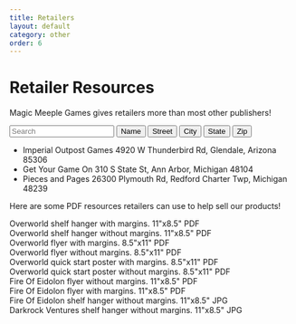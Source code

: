 ```yaml
---
title: Retailers
layout: default
category: other
order: 6
---
```


# Retailer Resources

Magic Meeple Games gives retailers more than most other publishers!

<div id="retailer-list">
<div class="table-controls-row">
  <input class="search" placeholder="Search" />
  <button class="sort" data-sort="name">Name</button>
  <button class="sort" data-sort="street">Street</button>
  <button class="sort" data-sort="city">City</button>
  <button class="sort" data-sort="state">State</button>
  <button class="sort" data-sort="zip">Zip</button>
</div>
<ul class="list">
  <li>
    <span class="name">Imperial Outpost Games</span> <span class="street">4920 W Thunderbird Rd</span>, <span class="city">Glendale</span>, <span class="state">Arizona</span> <span class="zip">85306</span>
  </li>
  <li>
    <span class="name">Get Your Game On</span> <span class="street">310 S State St</span>, <span class="city">Ann Arbor</span>, <span class="state">Michigan</span> <span class="zip">48104</span>
  </li>
  <li>
    <span class="name">Pieces and Pages</span> <span class="street">26300 Plymouth Rd</span>, <span class="city">Redford Charter Twp</span>, <span class="state">Michigan</span> <span class="zip">48239</span>
  </li>
</ul>
</div>

Here are some PDF resources retailers can use to help sell our products!

<div class="gallery">
  <div class="retailer-resources">
    <a class="retailer-resources-link" href="https://drive.google.com/file/d/1b2r833YbXVO_J7UxJ61W7Uddit0_6aHR/view?usp=sharing">
    </a>
    <div class="thumbnail" style="background-image: url('/assets/images/retailer-kit-thumbnails/overworld-shelf-hanger-with-margin.png')">
    </div>
    <div class="gallery-caption">
      Overworld shelf hanger with margins. 11"x8.5" PDF
    </div>
  </div>
  <div class="retailer-resources">
    <a class="retailer-resources-link" href="https://drive.google.com/file/d/1Mck_kc4BPL8WfHXcuhp5uGaTAbtAVp3G/view?usp=sharing">
    </a>
    <div class="thumbnail" style="background-image: url('/assets/images/retailer-kit-thumbnails/overworld-shelf-hanger.png')">
    </div>
    <div class="gallery-caption">
      Overworld shelf hanger without margins. 11"x8.5" PDF
    </div>
  </div>
  <div class="retailer-resources">
    <a class="retailer-resources-link" href="https://drive.google.com/file/d/14S7C87UxIw6OfCMVrdL8FCNo0dH4SmSq/view?usp=sharing">
    </a>
    <div class="thumbnail" style="background-image: url('/assets/images/retailer-kit-thumbnails/overworld-flyer-with-margins.png')">
    </div>
    <div class="gallery-caption">
      Overworld flyer with margins. 8.5"x11" PDF
    </div>
  </div>
  <div class="retailer-resources">
    <a class="retailer-resources-link" href="https://drive.google.com/file/d/16vk8RJLm0GxKOyxqV_PI4JL8jWACo4pw/view?usp=sharing">
    </a>
    <div class="thumbnail" style="background-image: url('/assets/images/retailer-kit-thumbnails/overworld-flyer.png')">
    </div>
    <div class="gallery-caption">
      Overworld flyer without margins. 8.5"x11" PDF
    </div>
  </div>
  <div class="retailer-resources">
    <a class="retailer-resources-link" href="https://drive.google.com/file/d/1r6LsR1Zc-yYEt2lbbu5qlO8r0zw3acBy/view?usp=sharing">
    </a>
    <div class="thumbnail" style="background-image: url('/assets/images/retailer-kit-thumbnails/overworld-quick-start-poster-with-margins.png')">
    </div>
    <div class="gallery-caption">
      Overworld quick start poster with margins. 8.5"x11" PDF
    </div>
  </div>
  <div class="retailer-resources">
    <a class="retailer-resources-link"  href="https://drive.google.com/file/d/1rdMkOXryKU6nX-XVS-byjaQgw557ijH-/view?usp=sharing">
    </a>
    <div class="thumbnail" style="background-image: url('/assets/images/retailer-kit-thumbnails/overworld-quick-start-poster.png')">
    </div>
    <div class="gallery-caption">
      Overworld quick start poster without margins. 8.5"x11" PDF
    </div>
  </div>
  <div class="retailer-resources">
    <a href="https://drive.google.com/file/d/1VYtY3CD51TDHckQR6Xf_c1Dney1dfqFI/view?usp=sharing">
    </a>
    <div class="thumbnail" style="background-image: url('/assets/images/retailer-kit-thumbnails/fire-of-eidolon-flyer.png')">
    </div>
    <div class="gallery-caption">
      Fire Of Eidolon flyer without margins. 11"x8.5" PDF
    </div>
  </div>
  <div class="retailer-resources">
    <a href="https://drive.google.com/file/d/14mjX0LJsTekBYkbzr6cMcK07Qlv8wCWq/view?usp=sharing">
    </a>
    <div class="thumbnail" style="background-image: url('/assets/images/retailer-kit-thumbnails/fire-of-eidolon-flyer-with-margins.png')">
    </div>
    <div class="gallery-caption">
      Fire Of Eidolon flyer with margins. 11"x8.5" PDF
    </div>
  </div>
  <div class="retailer-resources">
    <a href="https://drive.google.com/file/d/1E4_006Y81XqbkSmVu9In_xvFM_hbpmOI/view?usp=sharing">
    </a>
    <div class="thumbnail" style="background-image: url('/assets/images/retailer-kit-thumbnails/fire-of-eidolon-shelf-hanger.png')">
    </div>
    <div class="gallery-caption">
      Fire Of Eidolon shelf hanger without margins. 11"x8.5" JPG
    </div>
  </div>
  <div class="retailer-resources">
    <a href="https://drive.google.com/file/d/1OHrO6Th7edcEYvqf4INXMDbLLrimjmXb/view?usp=sharing">
    </a>
    <div class="thumbnail" style="background-image: url('/assets/images/retailer-kit-thumbnails/darkrock-ventures-shelf-hanger.jpg')">
    </div>
    <div class="gallery-caption">
      Darkrock Ventures shelf hanger without margins. 11"x8.5" JPG
    </div>
  </div>
</div>
<script src="//cdnjs.cloudflare.com/ajax/libs/list.js/1.5.0/list.min.js"></script>
<script>
document.addEventListener("DOMContentLoaded", function() { 
var options = {
    valueNames: [ 'name', 'city', 'state', 'zip' ]
};
var retailerList = new List('retailer-list', options);
console.dir(retailerList);
});
</script>